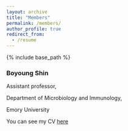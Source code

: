 ```yaml
---
layout: archive
title: "Members"
permalink: /members/
author_profile: true
redirect_from:
  - /resume
---
```


{% include base_path %}

### Boyoung Shin

Assistant professor,

Department of Microbiology and Immunology,

Emory University

You can see my CV [here](https://boyoung-shin.github.io/files/BShin_CV.pdf)
